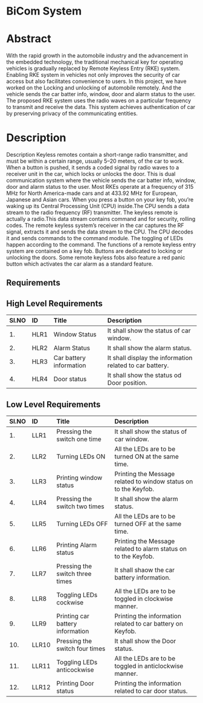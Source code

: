 # BiCom System
# Abstract
With the rapid growth in the automobile industry and the advancement in the embedded technology, the traditional mechanical key for operating vehicles is gradually replaced by Remote Keyless Entry (RKE) system. Enabling RKE system in vehicles not only improves the security of car access but also facilitates convenience to users. In this project, we have worked on the Locking and unlocking of automobile remotely. And the vehicle sends the car batter info, window, door and alarm status to the user. The proposed RKE system uses the radio waves on a particular frequency to transmit and receive the data. This system achieves authentication of car by preserving privacy of the communicating entities.
# Description
Description
Keyless remotes contain a short-range radio transmitter, and must be within a certain range, usually 5–20 meters, of the car to work. When a button is pushed, it sends a coded signal by radio waves to a receiver unit in the car, which locks or unlocks the door. This is dual communication system where the vehicle sends the car batter info, window, door and alarm status to the user. Most RKEs operate at a frequency of 315 MHz for North America-made cars and at 433.92 MHz for European, Japanese and Asian cars. When you press a button on your key fob, you’re waking up its Central Processing Unit (CPU) inside.The CPU sends a data stream to the radio frequency (RF) transmitter. The keyless remote is actually a radio.This data stream contains command and for security, rolling codes. The remote keyless system’s receiver in the car captures the RF signal, extracts it and sends the data stream to the CPU. The CPU decodes it and sends commands to the command module. The toggling of LEDs happen according to the command. The functions of a remote keyless entry system are contained on a key fob. Buttons are dedicated to locking or unlocking the doors. Some remote keyless fobs also feature a red panic button which activates the car alarm as a standard feature.
## Requirements
## High Level Requirements
|Sl.NO| ID | Title | Description |
|:------|:-----|:-----|:-----|
|1. | HLR1 | Window Status | It shall show the status of car window. |
|2. | HLR2 | Alarm Status | It shall show the alarm status. |
|3. | HLR3 | Car battery information| It shall display the information related to car battery. |
|4. | HLR4 |Door status | It shall show the status od Door position. |
## Low Level Requirements
|Sl.NO | ID | Title | Description |
|:------|:-----|:-----|:----|
|1. | LLR1 | Pressing the switch one time | It shall show the status of car window. |
|2. | LLR2 | Turning LEDs ON | All the LEDs are to be turned ON at the same time. | 
|3. | LLR3 | Printing window status  | Printing the Message related to window status on to the Keyfob. |
|4. | LLR4 | Pressing the switch two times | It shall show the alarm status. |
|5. | LLR5 | Turning LEDs OFF | All the LEDs are to be turned OFF at the same time. | 
|6. | LLR6 | Printing Alarm status | Printing the Message related to alarm status on to the Keyfob. |
|7. | LLR7 | Pressing the switch three times | It shall shaow the car battery information. |
|8. | LLR8 | Toggling LEDs cockwise | All the LEDs are to be toggled in clockwise manner. | 
|9. | LLR9 | Printing car battery information | Printing the information related to car battery on Keyfob. |
|10. | LLR10 | Pressing the switch four times | It shall show the Door status. |
|11. | LLR11 | Toggling LEDs anticockwise | All the LEDs are to be toggled in anticlockwise manner. | 
|12. | LLR12 | Printing Door status | Printing the information related to car door status. |
